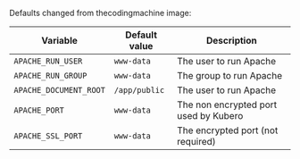 Defaults changed from thecodingmachine image: 

| Variable | Default value | Description |
| -------- | ------------- | ----------- |
| `APACHE_RUN_USER` | `www-data` | The user to run Apache |
| `APACHE_RUN_GROUP` | `www-data` | The group to run Apache |
| `APACHE_DOCUMENT_ROOT` | `/app/public` | The user to run Apache |
| `APACHE_PORT` | `www-data` | The non encrypted port used by Kubero |
| `APACHE_SSL_PORT` | `www-data` | The encrypted port (not required) |